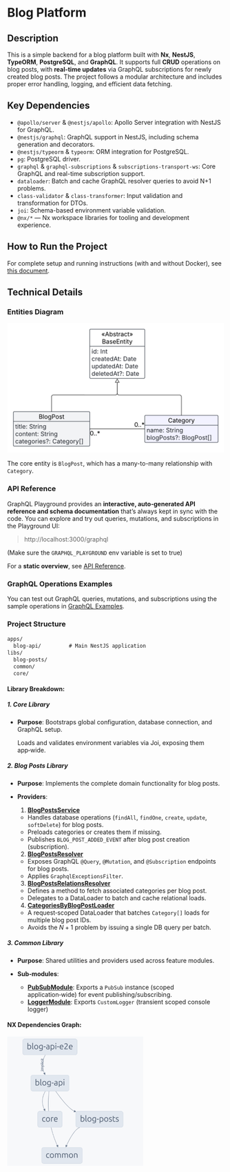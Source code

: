 # Blog Platform

## Description

This is a simple backend for a blog platform built with **Nx**, **NestJS**, **TypeORM**, **PostgreSQL**, and **GraphQL**. It supports full **CRUD** operations on blog posts, with **real-time updates** via GraphQL subscriptions for newly created blog posts. The project follows a modular architecture and includes proper error handling, logging, and efficient data fetching.

## Key Dependencies
* `@apollo/server` & `@nestjs/apollo`: Apollo Server integration with NestJS for GraphQL.
* `@nestjs/graphql`: GraphQL support in NestJS, including schema generation and decorators.
* `@nestjs/typeorm` & `typeorm`: ORM integration for PostgreSQL.
* `pg`: PostgreSQL driver.
* `graphql` & `graphql-subscriptions` & `subscriptions-transport-ws`: Core GraphQL and real-time subscription support.
* `dataloader`: Batch and cache GraphQL resolver queries to avoid N+1 problems.
* `class-validator` & `class-transformer`: Input validation and transformation for DTOs.
* `joi`: Schema-based environment variable validation.
* `@nx/*` — Nx workspace libraries for tooling and development experience.

## How to Run the Project
For complete setup and running instructions (with and without Docker), see [this document](docs/RUNNING.md).

## Technical Details

### Entities Diagram

<img src="docs/entities-diagram.png" height="300px">


The core entity is `BlogPost`, which has a many-to-many relationship with `Category`.

### API Reference

GraphQL Playground provides an **interactive, auto‑generated API reference and schema documentation** that’s always kept in sync with the code. You can explore and try out queries, mutations, and subscriptions in the Playground UI:
> http://localhost:3000/graphql
> 
(Make sure the `GRAPHQL_PLAYGROUND` env variable is set to true)

For a **static overview**, see [API Reference](docs/API_REFERENCE.md).

### GraphQL Operations Examples

You can test out GraphQL queries, mutations, and subscriptions using the sample operations in [GraphQL Examples](docs/GRAPHQL_EXAMPLES.md).


### Project Structure

```
apps/
  blog-api/         # Main NestJS application
libs/
  blog-posts/
  common/
  core/
```
#### Library Breakdown:
##### 1. Core Library
* **Purpose**: Bootstraps global configuration, database connection, and GraphQL setup.

  Loads and validates environment variables via Joi, exposing them app‑wide.

##### 2. Blog Posts Library
* **Purpose**: Implements the complete domain functionality for blog posts.
* **Providers**:

  1. [**BlogPostsService**](libs/blog-posts/src/lib/services/blog-posts.service.ts)

    * Handles database operations (`findAll`, `findOne`, `create`, `update`, `softDelete`) for blog posts.
    * Preloads categories or creates them if missing.
    * Publishes `BLOG_POST_ADDED_EVENT` after blog post creation (subscription).
  
  2. [**BlogPostsResolver**](libs/blog-posts/src/lib/resolvers/blog-posts.resolver.ts)

    * Exposes GraphQL `@Query`, `@Mutation`, and `@Subscription` endpoints for blog posts.
    * Applies `GraphqlExceptionsFilter`.
  
  3. [**BlogPostsRelationsResolver**](libs/blog-posts/src/lib/resolvers/blog-posts-relations.resolver.ts)

    * Defines a method to fetch associated categories per blog post.
    * Delegates to a DataLoader to batch and cache relational loads.
  
  4. [**CategoriesByBlogPostLoader**](libs/blog-posts/src/lib/data-loader/categories-by-blog-post.loader.ts)

    * A request‑scoped DataLoader that batches `Category[]` loads for multiple blog post IDs.
    * Avoids the $N+1$ problem by issuing a single DB query per batch.

##### 3. Common Library
* **Purpose**: Shared utilities and providers used across feature modules.
* **Sub‑modules**:

  * [**PubSubModule**](libs/common/src/lib/pub-sub/pub-sub.module.ts): Exports a `PubSub` instance (scoped application‑wide) for event publishing/subscribing.
  * [**LoggerModule**](libs/common/src/lib/logger/logger.module.ts): Exports `CustomLogger` (transient scoped console logger)

#### NX Dependencies Graph:

<img src="docs/dependencies-graph.png" height="300px">
